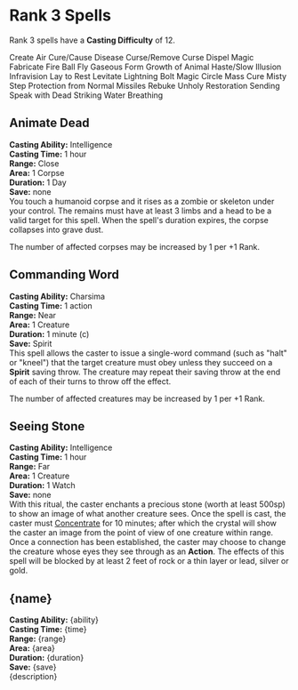 # Rank 3 Spells
Rank 3 spells have a **Casting Difficulty** of 12.

Create Air
Cure/Cause Disease
Curse/Remove Curse
Dispel Magic
Fabricate
Fire Ball
Fly
Gaseous Form
Growth of Animal
Haste/Slow
Illusion
Infravision
Lay to Rest
Levitate
Lightning Bolt
Magic Circle
Mass Cure
Misty Step
Protection from Normal Missiles
Rebuke Unholy
Restoration
Sending
Speak with Dead
Striking
Water Breathing

## Animate Dead
**Casting Ability:** Intelligence<br/>
**Casting Time:** 1 hour<br/>
**Range:** Close<br/>
**Area:** 1 Corpse<br/>
**Duration:** 1 Day<br/>
**Save:** none<br/>
You touch a humanoid corpse and it rises as a zombie or skeleton under your control.  The remains must have at least 3 limbs and a head to be a valid target for this spell.  When the spell's duration expires, the corpse collapses into grave dust.

The number of affected corpses may be increased by 1 per +1 Rank.

## Commanding Word
**Casting Ability:** Charsima<br/>
**Casting Time:** 1 action<br/>
**Range:** Near<br/>
**Area:** 1 Creature<br/>
**Duration:** 1 minute (c)<br/>
**Save:** Spirit<br/>
This spell allows the caster to issue a single-word command (such as "halt" or "kneel") that the target creature must obey unless they succeed on a **Spirit** saving throw.  The creature may repeat their saving throw at the end of each of their turns to throw off the effect.

The number of affected creatures may be increased by 1 per +1 Rank.

## Seeing Stone
**Casting Ability:** Intelligence<br/>
**Casting Time:** 1 hour<br/>
**Range:** Far<br/>
**Area:** 1 Creature<br/>
**Duration:** 1 Watch<br/>
**Save:** none<br/>
With this ritual, the caster enchants a precious stone (worth at least 500sp) to show an image of what another creature sees.  Once the spell is cast, the caster must [Concentrate](MagicalArts.md#Concentration) for 10 minutes; after which the crystal will show the caster an image from the point of view of one creature within range.  Once a connection has been established, the caster may choose to change the creature whose eyes they see through as an **Action**.  The effects of this spell will be blocked by at least 2 feet of rock or a thin layer or lead, silver or gold.


## {name}
**Casting Ability:** {ability}<br/>
**Casting Time:** {time}<br/>
**Range:** {range}<br/>
**Area:** {area}<br/>
**Duration:** {duration}<br/>
**Save:** {save}<br/>
{description}
